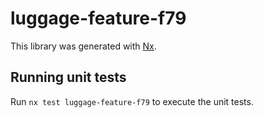 # luggage-feature-f79

This library was generated with [Nx](https://nx.dev).

## Running unit tests

Run `nx test luggage-feature-f79` to execute the unit tests.
